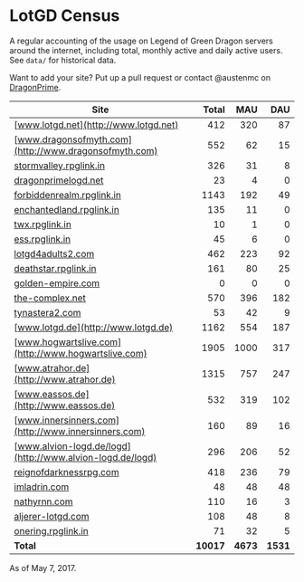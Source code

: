 # LotGD Census
A regular accounting of the usage on Legend of Green Dragon servers around the internet, including total, monthly active and daily active users. See `data/` for historical data.

Want to add your site? Put up a pull request or contact @austenmc on [DragonPrime](http://dragonprime.net).


Site | Total | MAU | DAU
--- | ---:| ---:| ---:
[www.lotgd.net](http://www.lotgd.net)|412|320|87
[www.dragonsofmyth.com](http://www.dragonsofmyth.com)|552|62|15
[stormvalley.rpglink.in](http://stormvalley.rpglink.in)|326|31|8
[dragonprimelogd.net](http://dragonprimelogd.net)|23|4|0
[forbiddenrealm.rpglink.in](http://forbiddenrealm.rpglink.in)|1143|192|49
[enchantedland.rpglink.in](http://enchantedland.rpglink.in)|135|11|0
[twx.rpglink.in](http://twx.rpglink.in)|10|1|0
[ess.rpglink.in](http://ess.rpglink.in)|45|6|0
[lotgd4adults2.com](http://lotgd4adults2.com)|462|223|92
[deathstar.rpglink.in](http://deathstar.rpglink.in)|161|80|25
[golden-empire.com](http://golden-empire.com)|0|0|0
[the-complex.net](http://the-complex.net)|570|396|182
[tynastera2.com](http://tynastera2.com)|53|42|9
[www.lotgd.de](http://www.lotgd.de)|1162|554|187
[www.hogwartslive.com](http://www.hogwartslive.com)|1905|1000|317
[www.atrahor.de](http://www.atrahor.de)|1315|757|247
[www.eassos.de](http://www.eassos.de)|532|319|102
[www.innersinners.com](http://www.innersinners.com)|160|89|16
[www.alvion-logd.de/logd](http://www.alvion-logd.de/logd)|296|206|52
[reignofdarknessrpg.com](http://reignofdarknessrpg.com)|418|236|79
[imladrin.com](http://imladrin.com)|48|48|48
[nathyrnn.com](http://nathyrnn.com)|110|16|3
[aljerer-lotgd.com](http://aljerer-lotgd.com)|108|48|8
[onering.rpglink.in](http://onering.rpglink.in)|71|32|5
**Total**|**10017**|**4673**|**1531**

As of May 7, 2017.

